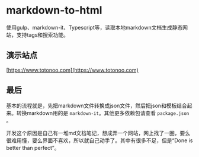 # markdown-to-html

使用gulp、markdown-it、Typescript等，读取本地markdown文档生成静态网站，支持tags和搜索功能。

## 演示站点

[https://www.totonoo.com](https://www.totonoo.com)

## 最后

基本的流程就是，先把markdown文件转换成json文件，然后把json和模板结合起来。转换markdown用的是 `markdown-it`。其他更多依赖包请查看 `package.json` 。

开发这个原因是自己有一堆md文档笔记，想成弄一个网站，网上找了一圈，要么很难用懂，要么界面不喜欢，所以就自己动手了。其中有很多不足，但是“Done is better than perfect”。
